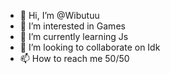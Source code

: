 - 👋 Hi, I’m @Wibutuu
- 👀 I’m interested in Games
- 🌱 I’m currently learning Js
- 💞️ I’m looking to collaborate on Idk
- 📫 How to reach me 50/50

<!---
Wibutuu/Wibutuu is a ✨ special ✨ repository because its `README.md` (this file) appears on your GitHub profile.
You can click the Preview link to take a look at your changes.
--->
